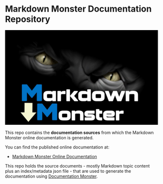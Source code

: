 # Markdown Monster Documentation Repository

<img src="images/markdownmonstermonstersplash.png" width=600 />

This repo contains the **documentation sources** from which the Markdown Monster online documentation is generated. 

You can find the published online documentation at:

* [Markdown Monster Online Documentation](https://markdownmonster.west-wind.com/docs/)

This repo holds the source documents - mostly Markdown topic content plus an index/metadata json file - that are used to generate the documentation using [Documentation Monster](https://documenationmonster.com/). 


